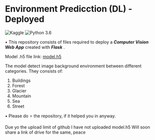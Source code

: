 # Environment Predicction (DL) - Deployed
![Kaggle](https://img.shields.io/badge/Dataset-Kaggle-blue.svg) ![Python 3.6](https://img.shields.io/badge/Python-3.7-brightgreen.svg) 

• This repository consists of files required to deploy a ___Computer Vision Web App___ created with ___Flask___ .

 Model .h5 file link: [model.h5](https://drive.google.com/file/d/16F4ljKk0kb5-XYhBtkGefTZNyjAqRKHD/view?usp=sharing)
 
 The model detect image background environment between different categories. They consists of:
 1) Buildings
 2) Forest
 3) Glacier
 4) Mountain
 5) Sea
 6) Street

• Please do ⭐ the repository, if it helped you in anyway.

Due yo the upload limit of github I have not uploaded model.h5
Will soon share a link of drive for the same, peace
